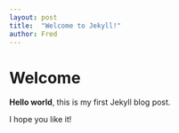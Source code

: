 ```yaml
---
layout: post
title:  "Welcome to Jekyll!"
author: Fred
---
```


# Welcome

**Hello world**, this is my first Jekyll blog post.

I hope you like it!